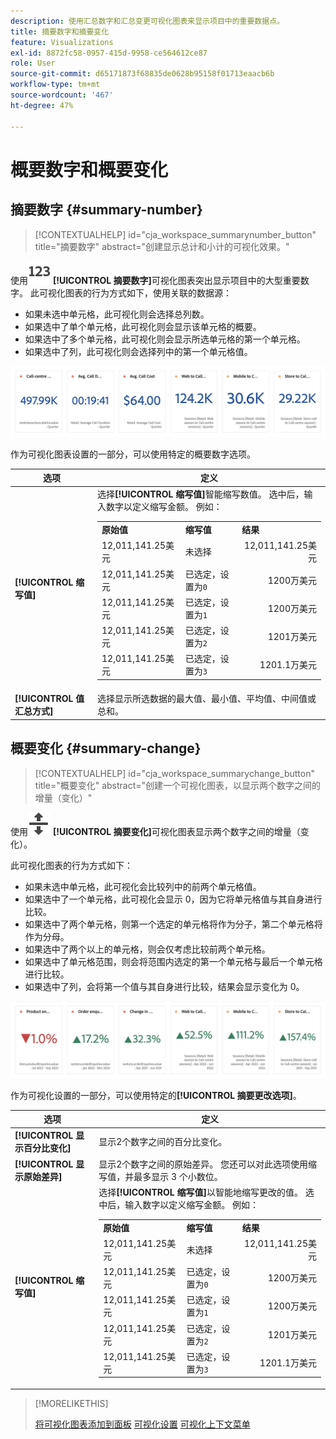 ```yaml
---
description: 使用汇总数字和汇总变更可视化图表来显示项目中的重要数据点。
title: 摘要数字和摘要变化
feature: Visualizations
exl-id: 8872fc58-0957-415d-9958-ce564612ce87
role: User
source-git-commit: d65171873f68835de0628b95158f01713eaacb6b
workflow-type: tm+mt
source-wordcount: '467'
ht-degree: 47%

---
```


# 概要数字和概要变化

## 摘要数字 {#summary-number}

<!-- markdownlint-disable MD034 -->

>[!CONTEXTUALHELP]
>id="cja_workspace_summarynumber_button"
>title="摘要数字"
>abstract="创建显示总计和小计的可视化效果。"

<!-- markdownlint-enable MD034 -->

使用![摘要](/help/assets/icons/123.svg) **[!UICONTROL 摘要数字]**&#x200B;可视化图表突出显示项目中的大型重要数字。 此可视化图表的行为方式如下，使用关联的数据源：

* 如果未选中单元格，此可视化则会选择总列数。
* 如果选中了单个单元格，此可视化则会显示该单元格的概要。
* 如果选中了多个单元格，此可视化则会显示所选单元格的第一个单元格。
* 如果选中了列，此可视化则会选择列中的第一个单元格值。

![概要数字可视化](asses/../assets/summary-number.png)

作为可视化图表设置的一部分，可以使用特定的概要数字选项。

| 选项 | 定义 |
|--- |--- |
| **[!UICONTROL 缩写值]** | 选择&#x200B;**[!UICONTROL 缩写值]**&#x200B;智能缩写数值。 选中后，输入数字以定义缩写金额。 例如：<br/><table><tr><td>**原始值**</td><td>**缩写值**</td><td>**结果**</td></tr><tr><td>12,011,141.25美元</td><td>未选择</td><td  align="right">12,011,141.25美元</td></tr><tr><td>12,011,141.25美元</td><td>已选定，设置为`0`</td><td align="right">1200万美元</td></tr><tr><td>12,011,141.25美元</td><td> 已选定，设置为`1`</td><td  align="right">1200万美元</td></tr><tr><td>12,011,141.25美元</td><td>已选定，设置为`2`</td><td align="right">1201万美元</td></tr><tr><td>12,011,141.25美元</td><td>已选定，设置为`3`</td><td align="right">1201.1万美元</td></tr></table> |
| **[!UICONTROL 值汇总方式]** | 选择显示所选数据的最大值、最小值、平均值、中间值或总和。 |

## 概要变化 {#summary-change}

<!-- markdownlint-disable MD034 -->

>[!CONTEXTUALHELP]
>id="cja_workspace_summarychange_button"
>title="概要变化"
>abstract="创建一个可视化图表，以显示两个数字之间的增量（变化）"

<!-- markdownlint-enable MD034 -->


使用![MoveUpDown](/help/assets/icons/MoveUpDown.svg) **[!UICONTROL 摘要变化]**&#x200B;可视化图表显示两个数字之间的增量（变化）。<!-- This is applicable for AA, not CJA: The green and red color of the Summary Change can be controlled through [custom event polarity](https://experienceleague.adobe.com/docs/analytics/admin/admin-tools/success-events/success-event.html) or a calculated metric's [Show Upward Trend As](https://experienceleague.adobe.com/docs/analytics/components/calculated-metrics/calcmetric-workflow/cm-build-metrics.html) option.-->

<!--
The green and red color of the Summary Change can be controlled through [custom event polarity](https://experienceleague.adobe.com/docs/analytics/admin/admin/c-manage-report-suites/c-edit-report-suites/conversion-var-admin/c-success-events/success-event.md) or a calculated metric's [Show Upward Trend As](https://experienceleague.adobe.com/docs/analytics/components/calculated-metrics/calcmetric-workflow/cm-build-metrics.html) option.
-->

此可视化图表的行为方式如下：

* 如果未选中单元格，此可视化会比较列中的前两个单元格值。
* 如果选中了一个单元格，此可视化会显示 0，因为它将单元格值与其自身进行比较。
* 如果选中了两个单元格，则第一个选定的单元格将作为分子，第二个单元格将作为分母。
* 如果选中了两个以上的单元格，则会仅考虑比较前两个单元格。
* 如果选中了单元格范围，则会将范围内选定的第一个单元格与最后一个单元格进行比较。
* 如果选中了列，会将第一个值与其自身进行比较，结果会显示变化为 0。


![显示两个数字之间差异的摘要更改可视化图表。s](assets/summary-change.png)


作为可视化设置的一部分，可以使用特定的&#x200B;**[!UICONTROL 摘要更改选项]**。

| 选项 | 定义 |
|--- |--- |
| **[!UICONTROL 显示百分比变化]** | 显示2个数字之间的百分比变化。 |
| **[!UICONTROL 显示原始差异]** | 显示2个数字之间的原始差异。 您还可以对此选项使用缩写值，并最多显示 3 个小数位。 |
| **[!UICONTROL 缩写值]** | 选择&#x200B;**[!UICONTROL 缩写值]**&#x200B;以智能地缩写更改的值。 选中后，输入数字以定义缩写金额。 例如：<br/><table><tr><td>**原始值**</td><td>**缩写值**</td><td>**结果**</td></tr><tr><td>12,011,141.25美元</td><td>未选择</td><td  align="right">12,011,141.25美元</td></tr><tr><td>12,011,141.25美元</td><td>已选定，设置为`0`</td><td align="right">1200万美元</td></tr><tr><td>12,011,141.25美元</td><td> 已选定，设置为`1`</td><td  align="right">1200万美元</td></tr><tr><td>12,011,141.25美元</td><td>已选定，设置为`2`</td><td align="right">1201万美元</td></tr><tr><td>12,011,141.25美元</td><td>已选定，设置为`3`</td><td align="right">1201.1万美元</td></tr></table> |

>[!MORELIKETHIS]
>
>[将可视化图表添加到面板](/help/analysis-workspace/visualizations/freeform-analysis-visualizations.md#add-visualizations-to-a-panel)
>[可视化设置](/help/analysis-workspace/visualizations/freeform-analysis-visualizations.md#settings)
>[可视化上下文菜单](/help/analysis-workspace/visualizations/freeform-analysis-visualizations.md#context-menu)
>
